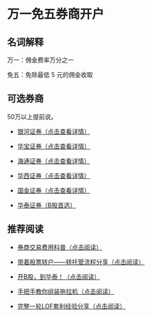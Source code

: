 # 万一免五券商开户

## 名词解释

万一：佣金费率万分之一

免五：免除最低 5 元的佣金收取


## 可选券商

50万以上提前说。

* [银河证券（点击查看详情）](yinhedg.md)

* [华宝证券（点击查看详情）](huabao.md)

* [海通证券（点击查看详情）](haitong.md)

* [华西证券（点击查看详情）](huaxi.md)

* [国金证券（点击查看详情）](guojin.md)

* [华泰证券（B股首选）](huatai.md)


## 推荐阅读

* [券商交易费用科普（点击阅读）](https://mp.weixin.qq.com/s/y1qxuTdF8DLObC0kYrw8pA)

* [带着股票转户——转托管流程分享（点击阅读）](https://mp.weixin.qq.com/s/lmHAN7KX9w8rGZYSGqC6Ow)

* [开B股，到华泰！（点击阅读）](https://mp.weixin.qq.com/s/HmWOhUKq2afmetLOsPpD3g)

* [手把手教你组装拖拉机（点击阅读）](https://mp.weixin.qq.com/s/PpzJnJ3t9CWVEoYbEKutYQ)

* [完整一轮LOF套利经验分享（点击阅读）](https://mp.weixin.qq.com/mp/appmsgalbum?action=getalbum&__biz=MzAwMzY2OTMzNw==&scene=24&album_id=3383908056614436867&count=3&uin=&key=&devicetype=iMac+MacBookPro13%2C2+OSX+OSX+11.3.1+build(20E241)&version=13080812&lang=zh_CN&nettype=WIFI&ascene=0&fontScale=100)